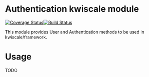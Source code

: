 # Authentication kwiscale module

[![Coverage Status](https://coveralls.io/repos/github/kwiscale/auth/badge.svg?branch=master)](https://coveralls.io/github/kwiscale/auth?branch=master)[![Build Status](https://drone.io/github.com/kwiscale/auth/status.png)](https://drone.io/github.com/kwiscale/auth/latest)

This module provides User and Authentication methods to be used in kwiscale/framework.

# Usage

TODO
